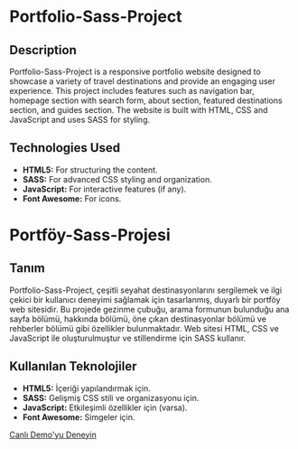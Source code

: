 # Portfolio-Sass-Project

## Description

Portfolio-Sass-Project is a responsive portfolio website designed to showcase a variety of travel destinations and provide an engaging user experience. This project includes features such as navigation bar, homepage section with search form, about section, featured destinations section, and guides section. The website is built with HTML, CSS and JavaScript and uses SASS for styling.

## Technologies Used

- **HTML5:** For structuring the content.
- **SASS:** For advanced CSS styling and organization.
- **JavaScript:** For interactive features (if any).
- **Font Awesome:** For icons.

# Portföy-Sass-Projesi

## Tanım

Portfolio-Sass-Project, çeşitli seyahat destinasyonlarını sergilemek ve ilgi çekici bir kullanıcı deneyimi sağlamak için tasarlanmış, duyarlı bir portföy web sitesidir. Bu projede gezinme çubuğu, arama formunun bulunduğu ana sayfa bölümü, hakkında bölümü, öne çıkan destinasyonlar bölümü ve rehberler bölümü gibi özellikler bulunmaktadır. Web sitesi HTML, CSS ve JavaScript ile oluşturulmuştur ve stillendirme için SASS kullanır.

## Kullanılan Teknolojiler

- **HTML5:** İçeriği yapılandırmak için.
- **SASS:** Gelişmiş CSS stili ve organizasyonu için.
- **JavaScript:** Etkileşimli özellikler için (varsa).
- **Font Awesome:** Simgeler için.




[Canlı Demo'yu Deneyin](https://portfolio-build-sass-project.netlify.app/)
